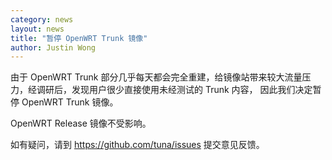```yaml
---
category: news
layout: news
title: "暂停 OpenWRT Trunk 镜像"
author: Justin Wong
---
```


由于 OpenWRT Trunk 部分几乎每天都会完全重建，给镜像站带来较大流量压力，经调研后，发现用户很少直接使用未经测试的 Trunk 内容，
因此我们决定暂停 OpenWRT Trunk 镜像。

OpenWRT Release 镜像不受影响。

如有疑问，请到 https://github.com/tuna/issues 提交意见反馈。

